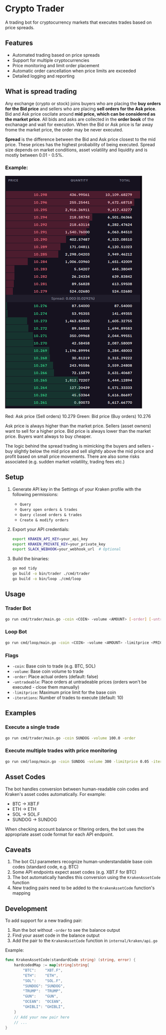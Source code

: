 # Crypto Trader

A trading bot for cryptocurrency markets that executes trades based on price spreads.

## Features

- Automated trading based on price spreads
- Support for multiple cryptocurrencies
- Price monitoring and limit order placement
- Automatic order cancellation when price limits are exceeded
- Detailed logging and reporting

## What is spread trading
Any exchange (crypto or stock) joins buyers who are placing the **buy orders for the Bid price** and sellers who are placing **sell orders for the Ask price**. Bid and Ask price oscilate around **mid price, which can be considered as the market price**. All bids and asks are collected in the **order book** of the exchanage and wait for execution. When the Bid or Ask price is far away frome the market price, the order may be never executed.

**Spread** is the difference between the Bid and Ask price closest to the mid price. These prices has the highest probability of being executed. Spread size depends on market conditions, asset volatility and liquidity and is mostly between 0.01 - 0.5%.

### Example:
![Spread](readme/spread.png)

Red: Ask price (Sell orders) 10.279
Green: Bid price (Buy orders) 10.276

Ask price is always higher than the market price. Sellers (asset owners) want to sell for a higher price.
Bid price is always lower than the market price. Buyers want always to buy cheaper.

The logic behind the spread trading is mimicking the buyers and sellers - buy slightly below the mid price and sell slightly above the mid price and profit based on small price movements.
There are also some risks associated (e.g. sudden market volatility, trading fees etc.)

## Setup

1. Generate API key in the Settings of your Kraken profile with the following permissions:
   - `Query`
   - `Query open orders & trades`
   - `Query closed orders & trades`
   - `Create & modify orders`

2. Export your API credentials:
   ```bash
   export KRAKEN_API_KEY=your_api_key
   export KRAKEN_PRIVATE_KEY=your_private_key
   export SLACK_WEBHOOK=your_webhook_url  # Optional
   ```

3. Build the binaries:
   ```bash
   go mod tidy
   go build -o bin/trader ./cmd/trader
   go build -o bin/loop ./cmd/loop
   ```

## Usage

### Trader Bot
```bash
go run cmd/trader/main.go -coin <COIN> -volume <AMOUNT> [-order] [-untradeable]
```

### Loop Bot
```bash
go run cmd/loop/main.go -coin <COIN> -volume <AMOUNT> -limitprice <PRICE> [-iterations <NUMBER>]
```

### Flags
- `-coin`: Base coin to trade (e.g. BTC, SOL)
- `-volume`: Base coin volume to trade
- `-order`: Place actual orders (default: false)
- `-untradeable`: Place orders at untradeable prices (orders won't be executed - close them manually)
- `-limitprice`: Maximum price limit for the base coin
- `-iterations`: Number of trades to execute (default: 10)

## Examples

### Execute a single trade
```bash
go run cmd/trader/main.go -coin SUNDOG -volume 100.0 -order
```

### Execute multiple trades with price monitoring
```bash
go run cmd/loop/main.go -coin SUNDOG -volume 300 -limitprice 0.05 -iterations 2
```

## Asset Codes
The bot handles conversion between human-readable coin codes and Kraken's asset codes automatically. For example:
- BTC → XBT.F
- ETH → ETH
- SOL → SOL.F
- SUNDOG → SUNDOG

When checking account balance or filtering orders, the bot uses the appropriate asset code format for each API endpoint.

## Caveats
1. The bot CLI parameters recognize human-understandable base coin codes (standard code, e.g. BTC)
2. Some API endpoints expect asset codes (e.g. XBT.F for BTC)
3. The bot automatically handles this conversion using the `KrakenAssetCode` function
4. New trading pairs need to be added to the `KrakenAssetCode` function's mapping

## Development
To add support for a new trading pair:
1. Run the bot without `-order` to see the balance output
2. Find your asset code in the balance output
3. Add the pair to the `KrakenAssetCode` function in `internal/kraken/api.go`

Example:
```go
func KrakenAssetCode(standardCode string) (string, error) {
    hardcodedMap := map[string]string{
        "BTC":    "XBT.F",
        "ETH":    "ETH",
        "SOL":    "SOL.F",
        "SUNDOG": "SUNDOG",
        "TRUMP":  "TRUMP",
        "GUN":    "GUN",
        "OCEAN":  "OCEAN",
        "GHIBLI": "GHIBLI",
    }
    // Add your new pair here
    // ...
}
```
